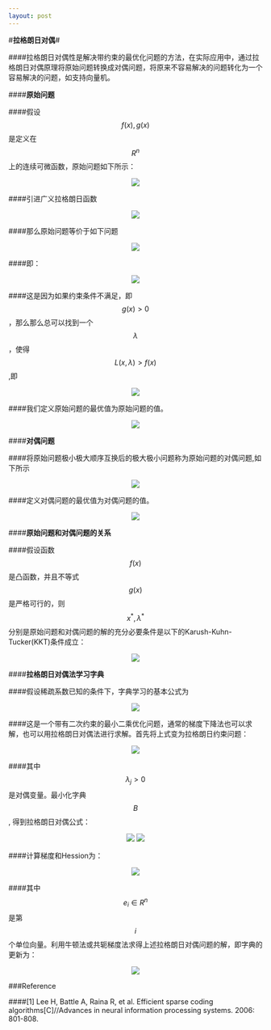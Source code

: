 ```yaml
---
layout: post
---
```

#**拉格朗日对偶**#

####拉格朗日对偶性是解决带约束的最优化问题的方法，在实际应用中，通过拉格朗日对偶原理将原始问题转换成对偶问题，将原来不容易解决的问题转化为一个容易解决的问题，如支持向量机。

####**原始问题**

####假设$$f(x),g(x)$$是定义在$$R^{n}$$上的连续可微函数，原始问题如下所示：
<div style="text-align: center">
<img src="../images/LD-1.jpg">
</div>

####引进广义拉格朗日函数
<div style="text-align: center">
<img src="../images/LD-2.jpg">
</div>

####那么原始问题等价于如下问题
<div style="text-align: center">
<img src="../images/LD-3.jpg">
</div>

####即：
<div style="text-align: center">
<img src="../images/LD-12.jpg">
</div>

####这是因为如果约束条件不满足，即$$g(x)>0$$，那么那么总可以找到一个$$\lambda$$，使得$$L(x,\lambda)>f(x)$$,即
<div style="text-align: center">
<img src="../images/LD-13.jpg">
</div>

####我们定义原始问题的最优值为原始问题的值。
<div style="text-align: center">
<img src="../images/LD-14.jpg">
</div>

####**对偶问题**

####将原始问题极小极大顺序互换后的极大极小问题称为原始问题的对偶问题,如下所示
<div style="text-align: center">
<img src="../images/LD-15.jpg">
</div>

####定义对偶问题的最优值为对偶问题的值。
<div style="text-align: center">
<img src="../images/LD-16.jpg">
</div>

####**原始问题和对偶问题的关系**

####假设函数$$f(x)$$是凸函数，并且不等式$$g(x)$$是严格可行的，则$$x^{*},\lambda^{*}$$分别是原始问题和对偶问题的解的充分必要条件是以下的Karush-Kuhn-Tucker(KKT)条件成立：
<div style="text-align: center">
<img src="../images/LD-17.jpg">
</div>

####**拉格朗日对偶法学习字典**

####假设稀疏系数已知的条件下，字典学习的基本公式为
<div style="text-align: center">
<img src="../images/LD-6.jpg">
</div>

####这是一个带有二次约束的最小二乘优化问题，通常的梯度下降法也可以求解，也可以用拉格朗日对偶法进行求解。首先将上式变为拉格朗日约束问题：
<div style="text-align: center">
<img src="../images/LD-7.jpg">
</div>

####其中$$\lambda_{j}>0$$是对偶变量。最小化字典$$B$$, 得到拉格朗日对偶公式：
<div style="text-align: center">
<img src="../images/LD-8.jpg">
<img src="../images/LD-9.jpg">
</div>

####计算梯度和Hession为：
<div style="text-align: center">
<img src="../images/LD-10.jpg">
</div>

####其中$$e_{i}\in R^{n}$$是第$$i$$个单位向量。利用牛顿法或共轭梯度法求得上述拉格朗日对偶问题的解，即字典的更新为：
<div style="text-align: center">
<img src="../images/LD-11.jpg">
</div>

###Reference

####[1] Lee H, Battle A, Raina R, et al. Efficient sparse coding algorithms[C]//Advances in neural information processing systems. 2006: 801-808.



